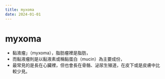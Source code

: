 ```yaml
---
title: myxoma
date: 2024-01-01
---
```

# myxoma

* 黏液瘤」（myxoma），脂肪瘤裡是脂肪，
* 而黏液瘤則是以黏液素或稱黏蛋白（mucin）為主要成份，
* 最常見的是長在心臟裡，但也會長在骨骼、泌尿生殖道，在皮下或是皮膚中比較少見。
